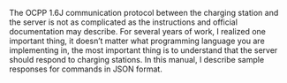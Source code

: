 The OCPP 1.6J communication protocol between the charging station and the server is not as complicated as the instructions and official documentation may describe. For several years of work, I realized one important thing, it doesn’t matter what programming language you are implementing in, the most important thing is to understand that the server should respond to charging stations. In this manual, I describe sample responses for commands in JSON format.
